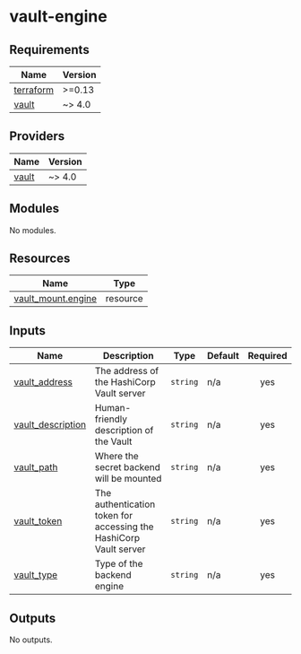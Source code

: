 <!-- BEGIN_TF_DOCS -->
# vault-engine

## Requirements

| Name | Version |
|------|---------|
| <a name="requirement_terraform"></a> [terraform](#requirement\_terraform) | >=0.13 |
| <a name="requirement_vault"></a> [vault](#requirement\_vault) | ~> 4.0 |

## Providers

| Name | Version |
|------|---------|
| <a name="provider_vault"></a> [vault](#provider\_vault) | ~> 4.0 |

## Modules

No modules.

## Resources

| Name | Type |
|------|------|
| [vault_mount.engine](https://registry.terraform.io/providers/hashicorp/vault/latest/docs/resources/mount) | resource |

## Inputs

| Name | Description | Type | Default | Required |
|------|-------------|------|---------|:--------:|
| <a name="input_vault_address"></a> [vault\_address](#input\_vault\_address) | The address of the HashiCorp Vault server | `string` | n/a | yes |
| <a name="input_vault_description"></a> [vault\_description](#input\_vault\_description) | Human-friendly description of the Vault | `string` | n/a | yes |
| <a name="input_vault_path"></a> [vault\_path](#input\_vault\_path) | Where the secret backend will be mounted | `string` | n/a | yes |
| <a name="input_vault_token"></a> [vault\_token](#input\_vault\_token) | The authentication token for accessing the HashiCorp Vault server | `string` | n/a | yes |
| <a name="input_vault_type"></a> [vault\_type](#input\_vault\_type) | Type of the backend engine | `string` | n/a | yes |

## Outputs

No outputs.
<!-- END_TF_DOCS -->